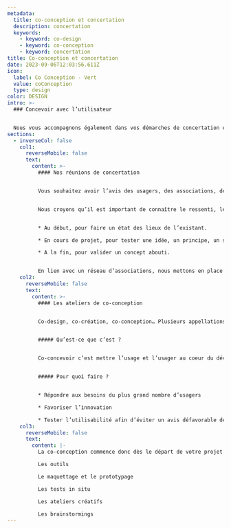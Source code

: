 ```yaml
---
metadata:
  title: co-conception et concertation
  description: concertation
  keywords:
    - keyword: co-design
    - keyword: co-conception
    - keyword: concertation
title: Co-conception et concertation
date: 2023-09-06T12:03:56.611Z
icon:
  label: Co Conception - Vert
  value: coConception
  type: design
color: DESIGN
intro: >-
  ### Concevoir avec l’utilisateur


  Nous vous accompagnons également dans vos démarches de concertation et de co-design auprès des usagers. Par le biais de réunions et d’ateliers, nous échangeons avec les utilisateurs. En plus de l’enrichissement que cela apporte, consulter les utilisateurs de votre produit ou les bénéficiaires de votre service vous assure une bonne compréhension des besoins et un outil final adapté à la diversité de vos cibles.
sections:
  - inverseCol: false
    col1:
      reverseMobile: false
      text:
        content: >-
          #### Nos réunions de concertation


          Vous souhaitez avoir l’avis des usagers, des associations, des personnes en situation de handicap ? Nous organisons et planifions des réunions de concertations adaptées à vos besoins en lien avec des associations. 


          Nous croyons qu’il est important de connaître le ressenti, les besoins et les avis des personnes concernées par un outil ou un service. C’est pourquoi ces réunions peuvent avoir lieu à différents moments clefs de votre projet.


          * Au début, pour faire un état des lieux de l’existant.

          * En cours de projet, pour tester une idée, un principe, un support.

          * A la fin, pour valider un concept abouti.


          En lien avec un réseau d’associations, nous mettons en place des réunions sur site ou dans vos bureaux.
    col2:
      reverseMobile: false
      text:
        content: >-
          #### Les ateliers de co-conception


          Co-design, co-création, co-conception… Plusieurs appellations sont utilisées mais le principe reste le même : concevoir avec les utilisateurs.


          ##### Qu’est-ce que c’est ?


          Co-concevoir c’est mettre l’usage et l’usager au coeur du développement d’un produit, d’un service ou d’un outil de communication. Ce processus implique la participation des utilisateurs dans la phase d’élaboration du concept jusqu’à sa finalisation. Cette méthode est particulièrement intéressante pour répondre aux besoins spécifiques (handicap sensoriel, cognitif, moteur, linguistique…).


          ##### Pour quoi faire ?


          * Répondre aux besoins du plus grand nombre d’usagers

          * Favoriser l’innovation

          * Tester l’utilisabilité afin d’éviter un avis défavorable de l’utilisateur en situation de handicap au moment de la finalisation du projet.
    col3:
      reverseMobile: false
      text:
        content: |-
          La co-conception commence donc dès le départ de votre projet ! Cap ?

          Les outils

          L﻿e maquettage et le prototypage

          L﻿es tests in situ

          L﻿es ateliers créatifs

          Les brainstormings
---
```

